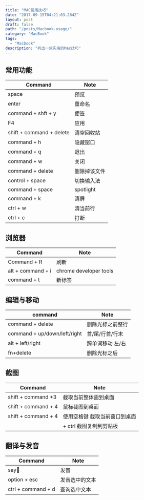 ```yaml
---
title: "MAC使用技巧"
date: "2017-09-15T04:21:03.284Z"
layout: post
draft: false
path: "/posts/Macbook-usage/"
category: "MacBook"
tags:
  - "Macbook"
description: "列出一些实用的Mac技巧"
---
```


## 常用功能
| Command                  | Note         |
| ------------------------ | ------------ |
| space                    | 预览         |
| enter                    | 重命名       |
| command + shft + y       | 便签         |
| F4                       | 应用         |
| shift + command + delete | 清空回收站   |
| command + h              | 隐藏窗口     |
| command + q              | 退出         |
| command + w              | 关闭         |
| command +  delete        | 删除掉该文件 |
| control + space          | 切换输入法   |
| command + space          | spotlight    |
| command + k              | 清屏         |
| ctrl + w                 | 清当前行     |
| ctrl + c                 | 打断         |

## 浏览器
| Command           | Note                   |
| ----------------- | ---------------------- |
| Command + R       | 刷新                   |
| alt + command + i | chrome developer tools |
| command + t       | 新标签                 |

## 编辑与移动
| command                      | Note             |
| ---------------------------- | ---------------- |
| command + delete             | 删除光标之前整行 |
| command + up/down/left/right | 首/尾/行首/行末  |
| alt + left/right             | 跨单词移动 左/右 |
| fn+delete                    | 删除光标之后     |

## 截图
| Command             | Note                          |
| ------------------- | ----------------------------- |
| shift + command +3  | 截取当前整体画到桌面          |
| shift + command + 4 | 鼠标截图到桌面                |
| shift + command + 4 | 使用空格键 截取当前窗口到桌面 |
|                     | + ctrl 截图复制到剪贴板       |

## 翻译与发音
| Command            | Note           |
| ------------------ | -------------- |
| say                | 发音            |
| option + esc       | 发音选中的文本    |
| ctrl + command + d | 查询选中文本      |
